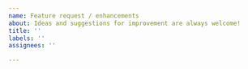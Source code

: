 ```yaml
---
name: Feature request / enhancements
about: Ideas and suggestions for improvement are always welcome!
title: ''
labels: ''
assignees: ''

---
```


<!-- READ THIS FIRST
Please be advised that our current capacity for development is limited. Suggestions are always welcome, but we cannot guarantee that they will be looked into or implemented.
Also make sure that you have searched through the open and closed issues on GitHub for keywords related to your suggestion. If somebody else has made the same suggestion, please do not report it again.
-->

<!-- Give a clear and complete description of WHAT your suggestion improvement is, WHY you think this would be useful or better, and, if possible, give as much input to describe HOW the improvement should be implemented. -->

